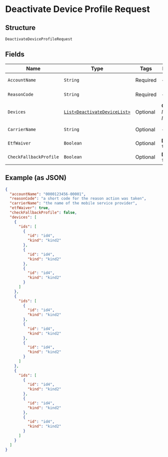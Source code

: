 
# Deactivate Device Profile Request

## Structure

`DeactivateDeviceProfileRequest`

## Fields

| Name | Type | Tags | Description | Getter | Setter |
|  --- | --- | --- | --- | --- | --- |
| `AccountName` | `String` | Required | - | String getAccountName() | setAccountName(String accountName) |
| `ReasonCode` | `String` | Required | - | String getReasonCode() | setReasonCode(String reasonCode) |
| `Devices` | [`List<DeactivateDeviceList>`](../../doc/models/deactivate-device-list.md) | Optional | **Constraints**: *Maximum Items*: `100` | List<DeactivateDeviceList> getDevices() | setDevices(List<DeactivateDeviceList> devices) |
| `CarrierName` | `String` | Optional | - | String getCarrierName() | setCarrierName(String carrierName) |
| `EtfWaiver` | `Boolean` | Optional | **Default**: `true` | Boolean getEtfWaiver() | setEtfWaiver(Boolean etfWaiver) |
| `CheckFallbackProfile` | `Boolean` | Optional | **Default**: `false` | Boolean getCheckFallbackProfile() | setCheckFallbackProfile(Boolean checkFallbackProfile) |

## Example (as JSON)

```json
{
  "accountName": "0000123456-00001",
  "reasonCode": "a short code for the reason action was taken",
  "carrierName": "the name of the mobile service provider",
  "etfWaiver": true,
  "checkFallbackProfile": false,
  "devices": [
    {
      "ids": [
        {
          "id": "id4",
          "kind": "kind2"
        },
        {
          "id": "id4",
          "kind": "kind2"
        },
        {
          "id": "id4",
          "kind": "kind2"
        }
      ]
    },
    {
      "ids": [
        {
          "id": "id4",
          "kind": "kind2"
        },
        {
          "id": "id4",
          "kind": "kind2"
        },
        {
          "id": "id4",
          "kind": "kind2"
        }
      ]
    },
    {
      "ids": [
        {
          "id": "id4",
          "kind": "kind2"
        },
        {
          "id": "id4",
          "kind": "kind2"
        },
        {
          "id": "id4",
          "kind": "kind2"
        }
      ]
    }
  ]
}
```

